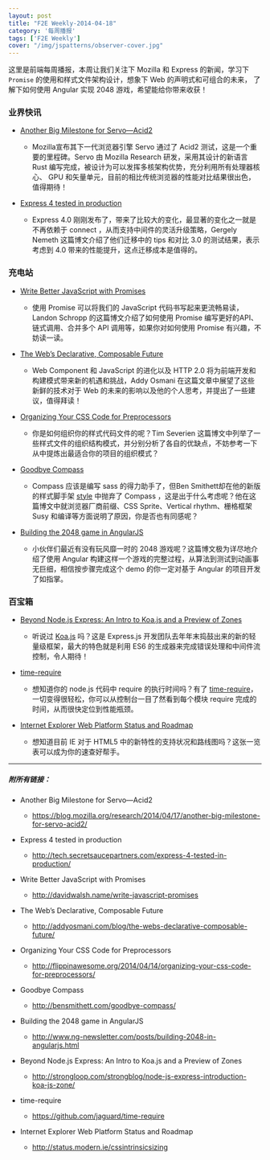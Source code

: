```yaml
---
layout: post
title: "F2E Weekly-2014-04-18"
category: '每周播报' 
tags: ['F2E Weekly']
cover: "/img/jspatterns/observer-cover.jpg"
---
```


这里是前端每周播报，本周让我们关注下 Mozilla 和 Express 的新闻，学习下 `Promise` 的使用和样式文件架构设计，想象下 Web 的声明式和可组合的未来， 了解下如何使用 Angular 实现 2048 游戏，希望能给你带来收获！

<!--more-->

### 业界快讯

- [Another Big Milestone for Servo—Acid2](https://blog.mozilla.org/research/2014/04/17/another-big-milestone-for-servo-acid2/)

	- Mozilla宣布其下一代浏览器引擎 Servo 通过了 Acid2 测试，这是一个重要的里程碑。Servo 由 Mozilla Research 研发，采用其设计的新语言 Rust 编写完成，被设计为可以发挥多核架构优势，充分利用所有处理器核心、 GPU 和矢量单元，目前的相比传统浏览器的性能对比结果很出色，值得期待！

- [Express 4 tested in production](http://tech.secretsaucepartners.com/express-4-tested-in-production/)

	- Express 4.0 刚刚发布了，带来了比较大的变化，最显著的变化之一就是不再依赖于 connect ，从而支持中间件的灵活升级策略，Gergely Nemeth 这篇博文介绍了他们迁移中的 tips 和对比 3.0 的测试结果，表示考虑到 4.0 带来的性能提升，这点迁移成本是值得的。
	

### 充电站

- [Write Better JavaScript with Promises](http://davidwalsh.name/write-javascript-promises)

	- 使用 Promise 可以将我们的 JavaScript 代码书写起来更流畅易读， Landon Schropp 的这篇博文介绍了如何使用 Promise 编写更好的API、链式调用、合并多个 API 调用等，如果你对如何使用 Promise 有兴趣，不妨读一读。

- [The Web’s Declarative, Composable Future](http://addyosmani.com/blog/the-webs-declarative-composable-future/)

	- Web Component 和 JavaScript 的进化以及 HTTP 2.0 将为前端开发和构建模式带来新的机遇和挑战，Addy Osmani 在这篇文章中展望了这些新鲜的技术对于 Web 的未来的影响以及他的个人思考，并提出了一些建议，值得拜读！

- [Organizing Your CSS Code for Preprocessors](http://flippinawesome.org/2014/04/14/organizing-your-css-code-for-preprocessors/)

	- 你是如何组织你的样式代码文件的呢？Tim Severien 这篇博文中列举了一些样式文件的组织结构模式，并分别分析了各自的优缺点，不妨参考一下从中提炼出最适合你的项目的组织模式？


- [Goodbye Compass](http://bensmithett.com/goodbye-compass/)

	- Compass 应该是编写 sass 的得力助手了，但Ben Smithett却在他的新版的样式脚手架 [style](https://github.com/bensmithett/style) 中抛弃了 Compass ，这是出于什么考虑呢？他在这篇博文中就浏览器厂商前缀、CSS Sprite、Vertical rhythm、栅格框架 Susy 和编译等方面说明了原因，你是否也有同感呢？
	
- [Building the 2048 game in AngularJS](http://www.ng-newsletter.com/posts/building-2048-in-angularjs.html)

	- 小伙伴们最近有没有玩风靡一时的 2048 游戏呢？这篇博文极为详尽地介绍了使用 Angular 构建这样一个游戏的完整过程，从算法到测试到动画事无巨细，相信按步骤完成这个 demo 的你一定对基于 Angular 的项目开发了如指掌。
	
	
### 百宝箱

- [Beyond Node.js Express: An Intro to Koa.js and a Preview of Zones](http://strongloop.com/strongblog/node-js-express-introduction-koa-js-zone/)

	- 听说过 [Koa.js](http://koajs.com/) 吗？这是 Express.js 开发团队去年年末捣鼓出来的新的轻量级框架，最大的特色就是利用 ES6 的生成器来完成错误处理和中间件流控制，令人期待！
	
- [time-require](https://github.com/jaguard/time-require)

	- 想知道你的 node.js 代码中 require 的执行时间吗？有了 [time-require](https://github.com/jaguard/time-require)， 一切变得很轻松，你可以从控制台一目了然看到每个模块 require 完成的时间，从而很快定位到性能瓶颈。
	
- [Internet Explorer Web Platform Status and Roadmap](http://status.modern.ie/cssintrinsicsizing)

	- 想知道目前 IE 对于 HTML5 中的新特性的支持状况和路线图吗？这张一览表可以成为你的速查好帮手。

---

##### 附所有链接：

- Another Big Milestone for Servo—Acid2
	- https://blog.mozilla.org/research/2014/04/17/another-big-milestone-for-servo-acid2/
	
- Express 4 tested in production
	- http://tech.secretsaucepartners.com/express-4-tested-in-production/

- Write Better JavaScript with Promises
	- http://davidwalsh.name/write-javascript-promises
	
- The Web’s Declarative, Composable Future
	- http://addyosmani.com/blog/the-webs-declarative-composable-future/

- Organizing Your CSS Code for Preprocessors
	- http://flippinawesome.org/2014/04/14/organizing-your-css-code-for-preprocessors/

- Goodbye Compass
	- http://bensmithett.com/goodbye-compass/

- Building the 2048 game in AngularJS
	- http://www.ng-newsletter.com/posts/building-2048-in-angularjs.html
	
- Beyond Node.js Express: An Intro to Koa.js and a Preview of Zones
	- http://strongloop.com/strongblog/node-js-express-introduction-koa-js-zone/

- time-require
	- https://github.com/jaguard/time-require
	
- Internet Explorer Web Platform Status and Roadmap
	- http://status.modern.ie/cssintrinsicsizing